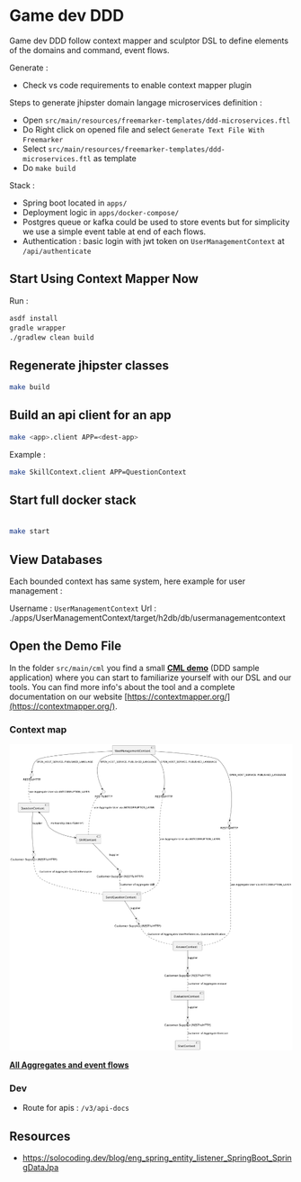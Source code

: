 # Game dev DDD

Game dev DDD follow context mapper and sculptor DSL to define elements of the domains and command, event flows.

Generate :

- Check vs code requirements to enable context mapper plugin

Steps to generate jhipster domain langage microservices definition :
- Open `src/main/resources/freemarker-templates/ddd-microservices.ftl` 
- Do Right click on opened file and select `Generate Text File With Freemarker`
- Select `src/main/resources/freemarker-templates/ddd-microservices.ftl` as template
- Do `make build`

Stack :
- Spring boot located in `apps/`
- Deployment logic in `apps/docker-compose/`
- Postgres queue or kafka could be used to store events but for simplicity we use a simple event table at end of each flows.
- Authentication : basic login with jwt token on `UserManagementContext` at `/api/authenticate`

## Start Using Context Mapper Now
Run :

```bash
asdf install
gradle wrapper
./gradlew clean build
```

## Regenerate jhipster classes

```bash
make build
```

## Build an api client for an app

```bash
make <app>.client APP=<dest-app>
```

Example :

```bash
make SkillContext.client APP=QuestionContext
```

## Start full docker stack

```bash

make start
```

## View Databases

Each bounded context has same system, here example for user management :

Username : `UserManagementContext`
Url : ./apps/UserManagementContext/target/h2db/db/usermanagementcontext

## Open the Demo File
In the folder `src/main/cml` you find a small **[CML demo](./src/main/cml/demo.cml)** (DDD sample application) where you can start to familiarize yourself with our DSL and our tools.
You can find more info's about the tool and a complete documentation on our website [https://contextmapper.org/](https://contextmapper.org/).

### Context map

![Context map](./doc/gamedev_ContextMap.png)

[**All Aggregates and event flows**](doc/diagrams.md)

### Dev

- Route for apis : `/v3/api-docs`

## Resources

- https://solocoding.dev/blog/eng_spring_entity_listener_SpringBoot_SpringDataJpa